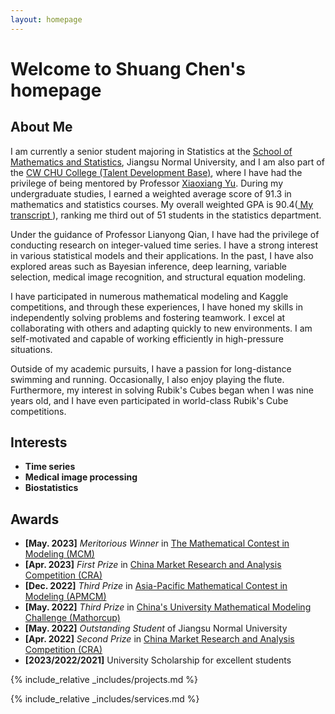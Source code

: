 ```yaml
---
layout: homepage
---
```

# Welcome to Shuang Chen's homepage


## About Me
I am currently a senior student majoring in Statistics at the <a href="http://maths.jsnu.edu.cn/" target="_blank"> School of Mathematics and Statistics</a>, Jiangsu Normal University, and I am also part of the <a href="http://jwsy.jsnu.edu.cn/" target="_blank"> CW CHU College (Talent Development Base)</a>, where I have had the privilege of being mentored by Professor <a href="http://jwsy.jsnu.edu.cn/44/65/c17641a345189/page.htm" target="_blank"> Xiaoxiang Yu</a>. During my undergraduate studies, I earned a weighted average score of 91.3 in mathematics and statistics courses. My overall weighted GPA is 90.4(<a href="https://drive.google.com/file/d/1eVKAdJAibA0F70sTSxqmaQdorSc25DAW/view?usp=sharing"> My transcript </a>), ranking me third out of 51 students in the statistics department.

Under the guidance of Professor Lianyong Qian, I have had the privilege of conducting research on integer-valued time series. I have a strong interest in various statistical models and their applications. In the past, I have also explored areas such as Bayesian inference, deep learning, variable selection, medical image recognition, and structural equation modeling.

I have participated in numerous mathematical modeling and Kaggle competitions, and through these experiences, I have honed my skills in independently solving problems and fostering teamwork. I excel at collaborating with others and adapting quickly to new environments. I am self-motivated and capable of working efficiently in high-pressure situations.

Outside of my academic pursuits, I have a passion for long-distance swimming and running. Occasionally, I also enjoy playing the flute. Furthermore, my interest in solving Rubik's Cubes began when I was nine years old, and I have even participated in world-class Rubik's Cube competitions.

## Interests
- **Time series**
- **Medical image processing**
- **Biostatistics**

## Awards
- **[May. 2023]** *Meritorious Winner* in <a href="https://www.comap.com/contests/mcm-icm" target="_blank"> The Mathematical Contest in Modeling (MCM) </a>
- **[Apr. 2023]**  *First Prize* in <a href="http://www.china-cssc.org/show-274-1271-1.html" target="_blank"> China Market Research and Analysis Competition (CRA) </a>
- **[Dec. 2022]**  *Third Prize* in <a href="http://www.apmcm.org/" target="_blank"> Asia-Pacific Mathematical Contest in Modeling (APMCM) </a>
- **[May. 2022]**  *Third Prize* in <a href="http://mathorcup.org/" target="_blank"> China's University Mathematical Modeling Challenge (Mathorcup) </a>
- **[May. 2022]** *Outstanding Student* of Jiangsu Normal University
- **[Apr. 2022]**  *Second Prize* in <a href="http://www.china-cssc.org/show-274-1271-1.html" target="_blank"> China Market Research and Analysis Competition (CRA) </a>
- **[2023/2022/2021]** University Scholarship for excellent students

<!-- {% include_relative _includes/publications.md %} -->
{% include_relative _includes/projects.md %}

{% include_relative _includes/services.md %}


